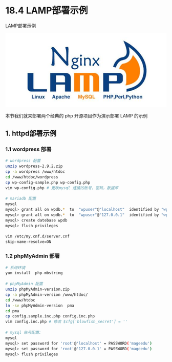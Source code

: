 # 18.4 LAMP部署示例


LAMP部署示例

![linux-mt](/images/linux_mt/linux_mt1.jpg)
<!-- more -->

本节我们就来部署两个经典的 php 开源项目作为演示部署 LAMP 的示例

## 1. httpd部署示例

### 1.1 wordpress 部署
```bash
# wordpress 配置
unzip wordpress-2.9.2.zip
cp -a wordpress /www/htdoc
cd /www/htdoc/wordpress
cp wp-config-sample.php wp-config.php
vim wp-config.php # 更改mysql 连接的账号，密码，数据库

# mariadb 配置
mysql
mysql> grant all on wpdb.*  to  "wpuser"@"localhost"  identified by "wppasswd"
mysql> grant all on wpdb.*  to  "wpuser"@"127.0.0.1"  identified by "wppasswd"
mysql> create datebase wpdb
mysql> flush privileges

vim /etc/my.cnf.d/server.cnf
skip-name-resolve=ON
```

### 1.2 phpMyAdmin 部署
```bash
# 系统环境
yum install  php-mbstring

# phpMyAdmin 配置
unzip phpMyAdmin-version.zip
cp -a phpMyAdmin-version /www/htdoc/
cd /www/htdoc
ln -sv phpMyAdmin-version  pma
cd pma
cp config.sample.inc.php config.inc.php
vim config.inc.php # 修改 $cfg['blowfish_secret'] = ''

# mysql 账号配置:
mysql
mysql> set password for 'root'@'localhost' = PASSWORD('mageedu')
mysql> set password for 'root'@'127.0.0.1' = PASSWORD('mageedu')
mysql> flush privileges
```

